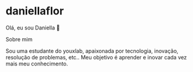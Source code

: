 # daniellaflor
Olá, eu sou Daniella 👋

Sobre mim

Sou uma estudante do youxlab, apaixonada por tecnologia, inovação, resolução de problemas, etc.. Meu objetivo é aprender e inovar cada vez mais meu conhecimento.
